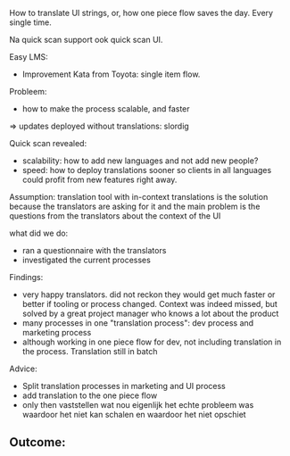 How to translate UI strings, or, how one piece flow saves the day. Every single time.

Na quick scan support ook quick scan UI.


Easy LMS:
- Improvement Kata from Toyota: single item flow. 

Probleem:
* how to make the process scalable, and faster

=> updates deployed without translations: slordig 

Quick scan revealed:
- scalability: how to add new languages and not add new people? 
- speed: how to deploy translations sooner so clients in all languages could profit from new features right away.

Assumption: translation tool with in-context translations is the solution because the translators are asking for it and the main problem is the questions from the translators about the context of the UI

what did we do:
- ran a questionnaire with the translators
- investigated the current processes

Findings:

- very happy translators. did not reckon they would get much faster or better if tooling or process changed. Context was indeed missed, but solved by a great project manager who knows a lot about the product
- many processes in one "translation process": dev process and marketing process
- although working in one piece flow for dev, not including translation in the process. Translation still in batch

Advice:
- Split translation processes in marketing and UI process
- add translation to the one piece flow 
- only then vaststellen wat nou eigenlijk het echte probleem was waardoor het niet kan schalen en waardoor het niet opschiet

Outcome: 
- 



